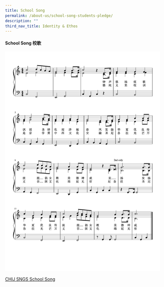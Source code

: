```yaml
---
title: School Song
permalink: /about-us/school-song-students-pledge/
description: ""
third_nav_title: Identity & Ethos
---
```

#### **School Song 校歌**

![](/images/School%20song%20with%20lyrics.png)

[CHIJ SNGS School Song](https://youtu.be/zjjar0QEGGk)